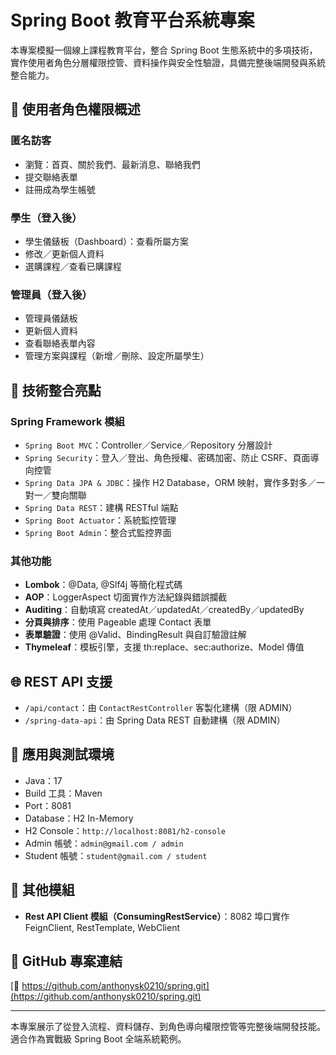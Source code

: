# Spring Boot 教育平台系統專案

本專案模擬一個線上課程教育平台，整合 Spring Boot 生態系統中的多項技術，實作使用者角色分層權限控管、資料操作與安全性驗證，具備完整後端開發與系統整合能力。

## 🧩 使用者角色權限概述

### 匿名訪客
- 瀏覽：首頁、關於我們、最新消息、聯絡我們
- 提交聯絡表單
- 註冊成為學生帳號

### 學生（登入後）
- 學生儀錶板（Dashboard）：查看所屬方案
- 修改／更新個人資料
- 選購課程／查看已購課程

### 管理員（登入後）
- 管理員儀錶板
- 更新個人資料
- 查看聯絡表單內容
- 管理方案與課程（新增／刪除、設定所屬學生）

## 🔧 技術整合亮點

### Spring Framework 模組
- `Spring Boot MVC`：Controller／Service／Repository 分層設計
- `Spring Security`：登入／登出、角色授權、密碼加密、防止 CSRF、頁面導向控管
- `Spring Data JPA & JDBC`：操作 H2 Database，ORM 映射，實作多對多／一對一／雙向關聯
- `Spring Data REST`：建構 RESTful 端點
- `Spring Boot Actuator`：系統監控管理
- `Spring Boot Admin`：整合式監控界面

### 其他功能
- **Lombok**：@Data, @Slf4j 等簡化程式碼
- **AOP**：LoggerAspect 切面實作方法紀錄與錯誤攔截
- **Auditing**：自動填寫 createdAt／updatedAt／createdBy／updatedBy
- **分頁與排序**：使用 Pageable 處理 Contact 表單
- **表單驗證**：使用 @Valid、BindingResult 與自訂驗證註解
- **Thymeleaf**：模板引擎，支援 th:replace、sec:authorize、Model 傳值

## 🌐 REST API 支援
- `/api/contact`：由 `ContactRestController` 客製化建構（限 ADMIN）
- `/spring-data-api`：由 Spring Data REST 自動建構（限 ADMIN）

## 🧪 應用與測試環境
- Java：17
- Build 工具：Maven
- Port：8081
- Database：H2 In-Memory
- H2 Console：`http://localhost:8081/h2-console`
- Admin 帳號：`admin@gmail.com / admin`
- Student 帳號：`student@gmail.com / student`

## 🔄 其他模組
- **Rest API Client 模組（ConsumingRestService）**：8082 埠口實作 FeignClient, RestTemplate, WebClient

## 🔗 GitHub 專案連結
[🔗 https://github.com/anthonysk0210/spring.git](https://github.com/anthonysk0210/spring.git)

---

本專案展示了從登入流程、資料儲存、到角色導向權限控管等完整後端開發技能。適合作為實戰級 Spring Boot 全端系統範例。
